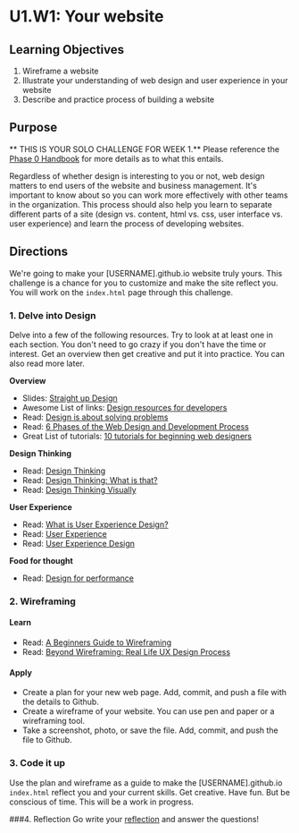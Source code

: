 # U1.W1: Your website


## Learning Objectives
1. Wireframe a website 
2. Illustrate your understanding of web design and user experience in your website
3. Describe and practice process of building a website


## Purpose

** THIS IS YOUR SOLO CHALLENGE FOR WEEK 1.** Please reference the <a href="https://github.com/Devbootcamp/phase_0_handbook/" target="_blank">Phase 0 Handbook</a> for more details as to what this entails. 

Regardless of whether design is interesting to you or not, web design matters to end users of the website and business management.  It's important to know about so you can work more effectively with other teams in the organization.  This process should also help you learn to separate different parts of a site (design vs. content, html vs. css, user interface vs. user experience) and learn the process of developing websites.


## Directions
 
 We're going to make your [USERNAME].github.io website truly yours.  This challenge is a chance for you to customize and make the site reflect you.  You will work on the `index.html` page through this challenge.
 
### 1. Delve into Design

Delve into a few of the following resources.  Try to look at at least one in each section.  You don't need to go crazy if you don't have the time or interest.  Get an overview then get creative and put it into practice. You can also read more later.
 
**Overview**
* Slides: <a href="https://speakerdeck.com/jenmyers/straight-up-design" target="_blank">Straight up Design</a>
* Awesome List of links: <a href="https://gist.github.com/jenmyers/7354863" target="_blank">Design resources for developers</a>
* Read: <a href="http://www.smashingmagazine.com/2011/08/24/design-solving-problems/" target="_blank">Design is about solving problems</a>
* Read: <a href="http://www.idesignstudios.com/blog/web-design/phases-web-design-development-process/#.UxuuUuddUtU" target="_blank">6 Phases of the Web Design and Development Process</a>
* Great List of tutorials: <a href="http://code.tutsplus.com/articles/10-hand-picked-tutorials-for-beginning-web-designers--net-9341" target="_blank">10 tutorials for beginning web designers</a>

**Design Thinking**
* Read: <a href="http://en.wikipedia.org/wiki/Design_thinking" target="_blank">Design Thinking</a>
* Read: <a href="http://www.fastcompany.com/919258/design-thinking-what" target="_blank">Design Thinking: What is that?</a>
* Read: <a href="http://visual.ly/what-design-thinking" target="_blank">Design Thinking Visually</a>

**User Experience**
* Read: <a href="http://uxdesign.smashingmagazine.com/2010/10/05/what-is-user-experience-design-overview-tools-and-resources/" target="_blank">What is User Experience Design?</a>
* Read: <a href="http://en.wikipedia.org/wiki/User_experience" target="_blank">User Experience</a>
* Read: <a href="https://github.com/Devbootcamp/phase_0_unit_1/edit/master/week_1/creative_challenge/readme.md" target="_blank">User Experience Design</a>


**Food for thought**
* Read: <a href="https://speakerdeck.com/lara/design-for-performance" target="_blank">Design for performance</a>

### 2. Wireframing

#### Learn

* Read: <a href="http://webdesign.tutsplus.com/tutorials/a-beginners-guide-to-wireframing--webdesign-7399" target="_blank">A Beginners Guide to Wireframing</a>
* Read: <a href="http://uxdesign.smashingmagazine.com/2012/08/29/beyond-wireframing-real-life-ux-design-process/" target="_blank">Beyond Wireframing: Real Life UX Design Process</a>

#### Apply

* Create a plan for your new web page.  Add, commit, and push a file with the details to Github.
* Create a wireframe of your website.  You can use pen and paper or a wireframing tool.  
* Take a screenshot, photo, or save the file.  Add, commit, and push the file to Github.

### 3. Code it up

Use the plan and wireframe as a guide to make the [USERNAME].github.io `index.html` reflect you and your current skills.  Get creative. Have fun.  But be conscious of time.  This will be a work in progress.

###4. Reflection
Go write your <a href="../reflection.md" target="_blank">reflection</a> and answer the questions!

